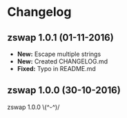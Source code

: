 # Changelog

## zswap 1.0.1 (01-11-2016)

- **New:** Escape multiple strings
- **New:** Created CHANGELOG.md
- **Fixed:** Typo in README.md

## zswap 1.0.0 (30-10-2016)

zswap 1.0.0 \\(^-^)/
